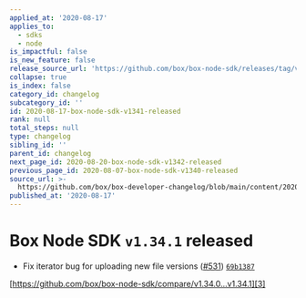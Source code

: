 ```yaml
---
applied_at: '2020-08-17'
applies_to:
  - sdks
  - node
is_impactful: false
is_new_feature: false
release_source_url: 'https://github.com/box/box-node-sdk/releases/tag/v1.34.1'
collapse: true
is_index: false
category_id: changelog
subcategory_id: ''
id: 2020-08-17-box-node-sdk-v1341-released
rank: null
total_steps: null
type: changelog
sibling_id: ''
parent_id: changelog
next_page_id: 2020-08-20-box-node-sdk-v1342-released
previous_page_id: 2020-08-07-box-node-sdk-v1340-released
source_url: >-
  https://github.com/box/box-developer-changelog/blob/main/content/2020/08-17-box-node-sdk-v1341-released.md
published_at: '2020-08-17'
---
```

# Box Node SDK `v1.34.1` released

* Fix iterator bug for uploading new file versions ([#531][1]) [`69b1387`][2]

[https://github.com/box/box-node-sdk/compare/v1.34.0...v1.34.1][3]

[1]: https://github.com/box/box-node-sdk/issues/531

[2]: https://github.com/box/box-node-sdk/commit/69b138746c64ac8ee68b421853ca9ff4cc28531e

[3]: https://github.com/box/box-node-sdk/compare/v1.34.0...v1.34.1
